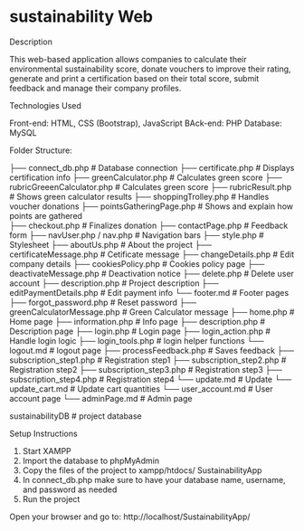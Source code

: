 # sustainability Web

Description

This web-based application allows companies to calculate their environmental sustainability score, donate vouchers to improve their rating, generate and print a certification 
based on their total score, submit feedback and manage their company profiles.

Technologies Used

Front-end: HTML, CSS (Bootstrap), JavaScript
BAck-end: PHP
Database: MySQL

Folder Structure:


├── connect_db.php         # Database connection
├── certificate.php        # Displays certification info
├── greenCalculator.php    # Calculates green score
├── rubricGreeenCalculator.php    # Calculates green score
├── rubricResult.php         # Shows green calculator results
├── shoppingTrolley.php    # Handles voucher donations
├── pointsGatheringPage.php    # Shows and explain how points are gathered     
├── checkout.php           # Finalizes donation
├── contactPage.php        # Feedback form
├── navUser.php / nav.php  # Navigation bars
├── style.php              # Stylesheet
├── aboutUs.php            # About the project
├── certificateMessage.php        # Cetificate message
├── changeDetails.php    # Edit company details
├── cookiesPolicy.php    # Cookies policy page
├── deactivateMessage.php           # Deactivation notice
├── delete.php        # Delete user account
├── description.php # Project description
├── editPaymentDetails.php  # Edit payment info
└── footer.md              # Footer pages
├── forgot_password.php        # Reset password
├── greenCalculatorMessage.php    # Green Calculator message
├── home.php    # Home page
├── information.php           # Info page
├── description.php           # Description page
├── login.php        # Login page
├── login_action.php    # Handle login logic
├── login_tools.php              # login helper functions
└── logout.md              # logout page
├── processFeedback.php    # Saves feedback
├── subscription_step1.php         # Registration step1
├── subscription_step2.php         # Registration step2
├── subscription_step3.php         # Registration step3
├── subscription_step4.php         # Registration step4
└── update.md              # Update 
└── update_cart.md              # Update cart quantities
└── user_account.md              # User account page
└── adminPage.md              # Admin page

sustainabilityDB  # project database



Setup Instructions

1. Start XAMPP
2. Import the database to phpMyAdmin
3. Copy the files of the project to xampp/htdocs/ SustainabilityApp
4. In connect_db.php make sure to have your database name, username, and password as needed
5. Run the project 

Open your browser and go to:
http://localhost/SustainabilityApp/


